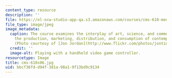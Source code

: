 ```yaml
---
content_type: resource
description: ''
file: https://ol-ocw-studio-app-qa.s3.amazonaws.com/courses/cms-610-media-industries-and-systems-spring-2006/bbcf36fdd94f381a98a19f13bd9c9134_cms-610s06.jpg
file_type: image/jpeg
image_metadata:
  caption: The course examines the interplay of art, science, and commerce shaping
    the production, marketing, distribution, and consumption of contemporary media.
    (Photo courtesy of [Jon Jordan](http://www.flickr.com/photos/jontintinjordan/).)
  credit: ''
  image-alt: Playing with a handheld video game controller.
resourcetype: Image
title: cms-610s06.jpg
uid: bbcf36fd-d94f-381a-98a1-9f13bd9c9134
---
```

